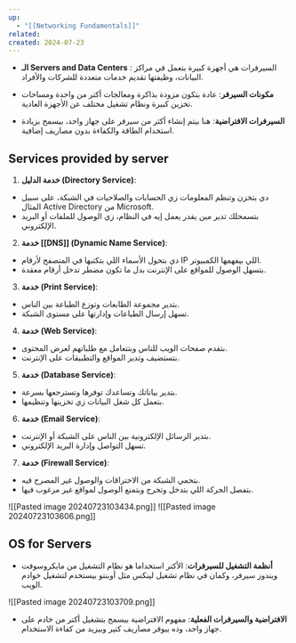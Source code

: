 ```yaml
---
up:
  - "[[Networking Fundamentals]]"
related: 
created: 2024-07-23
---
```


- **الـ Servers and Data Centers** : السيرفرات هي أجهزة كبيرة بتعمل في مراكز البيانات، وظيفتها تقديم خدمات متعددة للشركات والأفراد.
    
- **مكونات السيرفر**: عادة بتكون مزودة بذاكرة ومعالجات أكتر من واحدة ومساحات تخزين كبيرة ونظام تشغيل مختلف عن الأجهزة العادية.
    
- **السيرفرات الافتراضية**: هنا بيتم إنشاء أكثر من سيرفر على جهاز واحد، بيسمح بزيادة استخدام الطاقة والكفاءة بدون مصاريف إضافية.
    
## Services provided by server

1. **خدمة الدليل (Directory Service)**:
- دي بتخزن وتنظم المعلومات زي الحسابات والصلاحيات في الشبكة، على سبيل المثال Active Directory من Microsoft.
- بتسمحلك تدير مين يقدر يعمل إيه في النظام، زي الوصول للملفات أو البريد الإلكتروني.

2. **خدمة [[DNS]] (Dynamic Name Service)**: 
- دي بتحول الأسماء اللي بتكتبها في المتصفح لأرقام IP اللي بيفهمها الكمبيوتر.
- بتسهل الوصول للمواقع على الإنترنت بدل ما تكون مضطر تدخل أرقام معقدة.

3. **خدمة (Print Service)**:
- بتدير مجموعة الطابعات وتوزع الطباعة بين الناس.
- تسهل إرسال الطباعات وإدارتها على مستوى الشبكة.

4. **خدمة (Web Service)**:
- بتقدم صفحات الويب للناس وبتتعامل مع طلباتهم لعرض المحتوى.
- بتستضيف وتدير المواقع والتطبيقات على الإنترنت.

5. **خدمة (Database Service)**:
- بتدير بياناتك وتساعدك توفرها وتسترجعها بسرعة.
- بتعمل كل شغل البيانات زي تخزينها وتنظيمها.

6. **خدمة (Email Service)**:
- بتدير الرسائل الإلكترونية بين الناس على الشبكة أو الإنترنت.
- تسهل التواصل وإدارة البريد الإلكتروني.

7. **خدمة (Firewall Service)**:
- بتحمي الشبكة من الاختراقات والوصول غير المصرح فيه.
- بتفصل الحركة اللي بتدخل وتخرج وبتمنع الوصول لمواقع غير مرغوب فيها.

![[Pasted image 20240723103434.png]]
![[Pasted image 20240723103606.png]]
## OS for Servers
- **أنظمة التشغيل للسيرفرات**: الأكتر استخداما هو نظام التشغيل من مايكروسوفت ويندوز سيرفر، وكمان في نظام تشغيل لينكس مثل أوبنتو بيستخدم لتشغيل خوادم الويب.

![[Pasted image 20240723103709.png]]


- **الافتراضية والسيرفرات الفعلية**: مفهوم الافتراضية بيسمح بتشغيل أكتر من خادم على جهاز واحد، وده بيوفر مصاريف كتير وبيزيد من كفاءة الاستخدام.